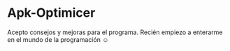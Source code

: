 # Apk-Optimicer
Acepto consejos y mejoras para el programa. Recién empiezo a enterarme en el mundo de la programación ☺️

